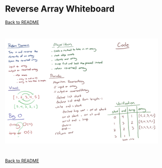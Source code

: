 # Reverse Array Whiteboard
[Back to README](./../README.md#reverse-an-array)

<br>

![append whiteboard](./../assets/array-reverse.jpg)

<br>

[Back to README](./../README.md#reverse-an-array)